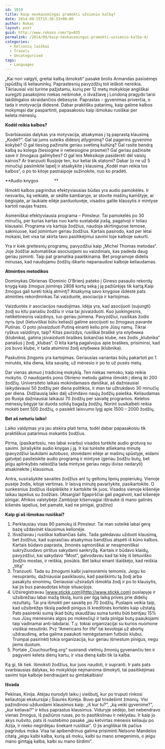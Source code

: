 ```yaml
---
id: 1019
title: Kaip neskausmingai pramokti užsienio kalbą?
date: 2014-09-15T15:30:53+00:00
author: Rokas
layout: post
guid: http://www.rokaso.com/?p=835
permalink: /2014/09/kaip-neskausmingai-pramokti-uzsienio-kalba-4/
categories:
  - Kelionių laiškai
  - Travels
  - Uncategorised
tags:
  - Languages
---
```

„Kai nori valgyti, greitai kalbą išmoksti“ pasakė brolis Armandas pasisėmęs įspūdžių iš keliauninkų. Paprastesnių pavyzdžių toli ieškoti nereikia. Tikriausiai visi turime pažįstamu, kurių per 12 metų mokykloje angliškai suregzti pasakojimo niekas neišmokė, o išvažiavę į Londoną pragydo tarsi lakštingalos skraidančios debesyse. Paprastas – gyvenimas priverčia, o tada ir motyvacija didesnė. Dabar praktišku patarimų, kaip galime kalbos mokymąsi dar paspartinti, papasakosiu kaip išmokau rusiškai per keleta mėnesių.

**Kodėl reikia kalbos?**

Svarbiausias dalykas yra motyvacija, atsakymas į tą paprastą klausimą „Kodėl?“. Gal tai jums suteiks didesnį atlyginimą? Gal pagerins gyvenimo kokybė? O gal tiesiog pažinsite geriau svetimą kultūrą? Gal rasite bendrą kalbą su kolega (tiesiogine ir netiesiogine prasme)? Gal geriau pažinsite save ir žmogaus galimybes? O gal leis Meksikoje pasiderėti dėl vaisių kainos? Ar tranzuoti Rusijoje ten, kur keliai tik statomi? Dabar (o ne už 5 minučių) pasiimkite lapelį ir atsakykite į klausimą „Kodėl man reikia tos kalbos“, o po to kitoje pastraipoje sužinokite, nuo ko pradėti.

**Audio knygos             ** 

Išmokti kalbos pagrindus efektyviausias būdas yra audio pamokėlės. Ir nesvarbu, ką veikiate, ar sėdite kambaryje, ar stovite mašinų kamštyje, ar bėgiojate, ar laukiate eilėje parduotuvėje, visados galite klausytis ir mintyse kartoti naujas frazes.

Asmeniškai efektyviausia programa &#8211; Pimsleur. Tai pamokėlės po 30 minučių, per kurias kartas nuo karto sustabdai įrašą, pagalvoji ir toliau klausaisi. Programa vis kartoja žodžius, naudoja skirtinguose temose, sakiniuose, kad įsimintum geriau žodžius. Kartais pasirodo, kad per lėtai mokaisi, bet visa tai skirta tavo pasitikėjimui savimi toje kalboje sukurti.

Yra ir kiek greitesnių programų, pavyzdžiui kaip „Michel Thomas metodas“. Joje žodžiai automatiškai asociuojami su vaizdiniais, kas padeda daug geriau įsiminti. Taip pat gramatika paaiškinama. Bet programoje didelis minusas, kad naudojamu žodžių iškarto nepanaudosi kalboje keliaudamas.

**Atminties metodikos**

Dominykas Obrienas (Dominic O&#8217;Brien) pateko į Gineso pasaulio rekordų knygą kaip žmogus įsiminęs 2808 kortų seką į ją pažiūrėjęs tik kartą.Kaip žmogus gali turėti tokią atmintį? Atsakymą savo knygose išdėstė pats atminties rekordininkas.Tai vaizduotė, asociacija ir kartojimas.

Vaizduotės ir asociacijos naudojimas. Idėja yra, kad asocijuoti (sujungti) žodį su kitu panašiu žodžiu ir visa tai įsivaizduoti. Kuo juokingesnis, netikėtinesnis vaizdinys, tuo geriau įsimena. Pavyzdžiui, rusiškas žodis путь (put (lietuviškai būtu kelias)) galime asocijuoti su žmogaus pavarde Putinas. O poto įsivaizduoti Putiną einanti keliu prie Jūsų namų. Tikrai ryškus vaizdinys, taip? Kitas pavizdys, rusiškai braškė yra клубника (klubnika), galima įsivaizduoti braškes šokančias klube, nes žodis „klubnika“ panašus į žodį „klubas“. O kita kartą pagalvojus apie braškes, prisiminsi, kad jos buvo klube, ir tada atsiminsi žodį клубника (klubnika).

Paskutinis žingsnis yra kartojimas. Geriausias variantas būtų pakartoti po 1 minutės, kita diena, kita savaitę, už mėnesio ir po to už pusės metų.

Dar vienas akmuo į tradicinę mokyklą. Ten niekas nemoko, kaip reikia mokytis. O naudojantis pono Obrieno metodu galima išmokti į dieną iki 200 žodžių. Universiteto laikais mokindamasis daniškai, aš dažniausiai laikydavausi 50 žodžių per diena politikos, ir man tai užtrukdavo 30 minučių per diena. Didžiausią laiko dalį užimdavo naujų žodžių paieška. Keliaudamas po Rusija dažniausiai laikausi 70 žodžių per savaitę programos. Keletos mėnesių bėgyje tai duoda solidų bagažą žodžių. Norint susikalbėti reikia mokėti bent 500 žodžių, o pasiekti laisvumo lygį apie 1500 – 2000 žodžių.

**Bet aš neturiu laiko!**

Laiko valdymas yra jau atskira plati tema, todėl dabar papasakosiu tik praktiškus patarimus mokantis žodžius.

Pirma, (pasikartosiu, nes labai svarbu) visados turėkite audio grotuvą su savimi. Įsirašykite audio knygas į ją. Ir kai turėsite atliekama minutę (pavyzdžiui laukdami autobuso, stovėdami eilėje ar mašinų spūstyje, eidami gatvėje) pasileiskite audio programą ir mintyse (geriau žodžiu butų, bet jeigu aplinkybės neleidžia tada mintyse geriau negu išviso nedaryti) atsakinėkite į klausimus.

Antra, susirašykite savaitės žodžius ant tų geltonų lipnių popieriukų. Vienoje pusėje žodis, kitoje vertimas. Ir laisvą minutę pavartykite, pasikartokite. O sunkesnius žodžius išsiplėškite ir kartokite tik juos. Visados vienoje kišenėje laikau lapelius su žodžiais. (Atsargiai! Ilgapirščiai gali pagalvoti, kad kišenėje pinigai. Afrikos valstybėje Zambijoje kišenvagiai ištraukė iš mano galinės kišenės lapelius, bet pamatė, kad ne pinigai, gražino)

**Kaip gi aš išmokau rusiškai?** 

  1. Perklausiau visas 90 pamokų iš Pimsleur. Tai man suteikė labai gerą bazę uždavinėt klausimus kelionėje.
  2. Išvažiavau į rusiškai kalbančias šalis. Tada galėdavau užduoti klausimą, bet žodžius, kad suprasčiau atsakymus bandžius atspėti iš kūno kalbos. Kartais būdavo paprasta, žmonės sąmoniškai ar nesąmoniškai sukryžiuodavo pirštus sakydami sankryžą. Kartais ir būdavo klaidų, pavyzdžiui, kai sakydavo “Most“, galvodavau kad tai kilę iš lietuviško žodžio mostas, ir reiškia, posūkis. Bet laikui einant išaiškėjo, kad reiškia „tiltą“
  3. Tranzuoti. Tada su žmogumi kalbi įvairesnėmis temomis. Jeigu ko nesuprantu, dažniausiai pasiklausiu, kad paaiškintu tą žodį arba pasakytu sinonimų. Geriausiai užsirašyti išmokta žodį ir po to klausytis, kai jis bus panaudotas kitoje situacijoje.
  4. Užsiregistravau [www.stickk.com](http://www.stickk.com) puslapyje ir užsibrėžiau labai mažą tikslą, kuris per ilgą laiką prives prie didelių rezultatų. Tai yra išmokti per savaitę po 70 žodžių. Puslapis veikia taip, kad užsibrėžęs tikslą padedi pinigus iš kreditinės kortelės kaip užstatą. Pats pasirenki sumą (kad būtų skaudžiau suma turėtu būti bentjau 15% nuo Jūsų menesinės algos po mokesčių) ir tada pinigai butų paaukojami taip vadinamai anti-labdarai. T.y. tokiai organizacijai su kurios nuomone visiškai nesutinki. Pvz “Americans for life” tai kovotojai už abortų uždraudimą, arba galima paaukoti nemėgstamam futbolo klubui. Trumpai pasirinkti tokia organizacija, kur geriau išmestum pinigus, negu jiems duotum.
  5. Portale „Couchsurfing.org“ susirandi vietinių žmonių gyvenančiu ten ir pagyveni keleta dienų kartu, ir visa dieną kalbi tik ta kalba.

Ką gi, tik tiek. Išmoksti žodžius, kur juos naudoti, ir supranti. Ir pats pats svarbiausias dalykas, ko mokykloje neįmanoma išmokyti, tai pasitikėjimas savimi toje kalboje bendraujant su gimtakalbiais!

**Išvada**

Pekinas, Kinija. Atėjau nurodyti laiku į viešbutį, kur po truputi rinkosi keliautojai ekskursijai į Šiaurės Korėja. Buvo gal trisdešimt žmonių. Visi pažindinosi užduodami klausimus kaip: „iš kur tu?“, „ką veiki gyvenime?“, „kur keliavai?“ ir kitus paprastus klausimus. Viduryje sėdėjo, bet nebendravo vienas žmogus, iš pažiūros rusas, po to pasitikslinau ir neklydau. Ir kaip jo akys nušvito, pats iš nustebimo pasakė „jau ketvirtas mėnesis keliauju po Azija, ir nieko negirdėjau šnekant rusiškai“. O jis angliškai tik pačius pagrindus moka. Visa tai apibendrinus galima prisiminti Nelsono Mandelos citatą „jeigu kalbi kalba, kurią aš moku, kalbi su mano smegenimis, o jeigu mano gimtąją kalba, kalbi su mano širdimi“.
